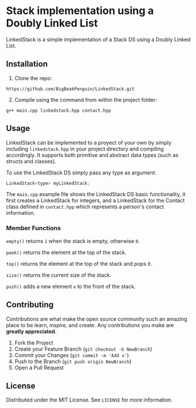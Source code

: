 # Stack implementation using a Doubly Linked List
LinkedStack is a simple implementation of a Stack DS using a Doubly Linked List.

## Installation
1. Clone the repo:
```
https://github.com/BigBeakPenguin/LinkedStack.git
```
2. Compile using the command from within the project folder:
```
g++ main.cpp linkedstack.hpp contact.hpp
```
## Usage
LinkedStack can be implemented to a proyect of your own by simply including `linkedstack.hpp` in your project directory and compiling accordingly. It supports both primitive and abstract data types (such as structs and classes).

To use the LinkedStack DS simply pass any type as argument:
```cpp
LinkedStack<type> myLinkedStack;
```
The `main.cpp` example file shows the LinkedStack DS basic functionality, it first creates a LinkedStack for integers, and a LinkedStack for the Contact class defined in `contact.hpp` which represents a person's contact information.

### Member Functions
`empty()` returns `1` when the stack is empty, otherwise `0`.

`peek()` returns the element at the top of the stack.

`top()` returns the element at the top of the stack and pops it.

`size()` returns the current size of the stack.

`push()` adds a new element `x` to the front of the stack.

## Contributing

Contributions are what make the open source community such an amazing place to be learn, inspire, and create. Any contributions you make are **greatly appreciated**.

1. Fork the Project
2. Create your Feature Branch (`git checkout -b NewBranch`)
3. Commit your Changes (`git commit -m 'Add x'`)
4. Push to the Branch (`git push origin NewBranch`)
5. Open a Pull Request

## License

Distributed under the MIT License. See `LICENSE` for more information.
